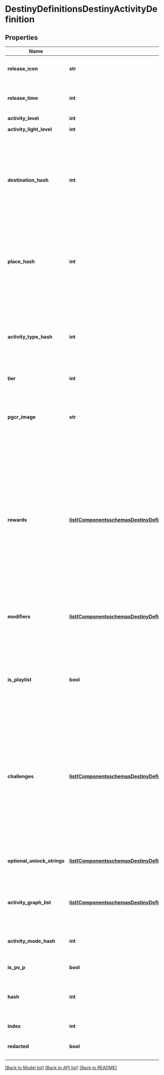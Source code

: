# DestinyDefinitionsDestinyActivityDefinition

## Properties
Name | Type | Description | Notes
------------ | ------------- | ------------- | -------------
**release_icon** | **str** | If the activity has an icon associated with a specific release (such as a DLC),this is the path to that release&#39;s icon. | [optional] 
**release_time** | **int** | If the activity will not be visible until a specific and known time, this will bethe seconds since the Epoch when it will become visible. | [optional] 
**activity_level** | **int** | The difficulty level of the activity. | [optional] 
**activity_light_level** | **int** | The recommended light level for this activity. | [optional] 
**destination_hash** | **int** | The hash identifier for the Destination on which this Activity is played.  Use it to look upthe DestinyDestinationDefinition for human readable info about the destination.A Destination can be thought of as a more specific location than a \&quot;Place\&quot;.  For instance,if the \&quot;Place\&quot; is Earth, the \&quot;Destination\&quot; would be a specific city or region on Earth. | [optional] 
**place_hash** | **int** | The hash identifier for the \&quot;Place\&quot; on which this Activity is played.  Use it to look upthe DestinyPlaceDefinition for human readable info about the Place.A Place is the largest-scoped concept for location information.  For instance,if the \&quot;Place\&quot; is Earth, the \&quot;Destination\&quot; would be a specific city or region on Earth. | [optional] 
**activity_type_hash** | **int** | The hash identifier for the Activity Type of this Activity.  You may use it to look upthe DestinyActivityTypeDefinition for human readable info, but be forewarned: Playlists andmany PVP Map Activities will map to generic Activity Types.  You&#39;ll have to use your knowledgeof the Activity Mode being played to get more specific information about what the user is playing. | [optional] 
**tier** | **int** | The difficulty tier of the activity. | [optional] 
**pgcr_image** | **str** | When Activities are completed, we generate a \&quot;Post-Game Carnage Report\&quot;, or PGCR, with details aboutwhat happened in that activity (how many kills someone got, which team won, etc...)  We use this imageas the background when displaying PGCR information, and often use it when we refer to the Activity in general. | [optional] 
**rewards** | [**list[ComponentsschemasDestinyDefinitionsDestinyActivityRewardDefinition]**](ComponentsschemasDestinyDefinitionsDestinyActivityRewardDefinition.md) | The expected possible rewards for the activity.  These rewards may or may not be accessible for an individual playerbased on their character state, the account state, and even the game&#39;s state overall.  But it is a useful referencefor possible rewards you can earn in the activity.  These match up to rewards displayed when you hover overthe Activity in the in-game Director, and often refer to Placeholder or \&quot;Dummy\&quot; items: items that tell you what you can earn in vague terms rather than what you&#39;ll specifically be earning (partly because the gamedoesn&#39;t even know what you&#39;ll earn specifically until you roll for it at the end) | [optional] 
**modifiers** | [**list[ComponentsschemasDestinyDefinitionsDestinyActivityModifierReferenceDefinition]**](ComponentsschemasDestinyDefinitionsDestinyActivityModifierReferenceDefinition.md) | Activities can have Modifiers, as defined in DestinyActivityModifierDefinition.  These are referencesto the modifiers that *can* be applied to that activity, along with data that we use to determine ifthat modifier is actually active at any given point in time. | [optional] 
**is_playlist** | **bool** | If True, this Activity is actually a Playlist that refers to multiple possible specific Activities and ActivityModes.  For instance, a Crucible Playlist may have references to multiple Activities (Maps) with multiple Activity Modes(specific PvP gameplay modes).  If this is true, refer to the playlistItems property for the specific entriesin the playlist. | [optional] 
**challenges** | [**list[ComponentsschemasDestinyDefinitionsDestinyActivityChallengeDefinition]**](ComponentsschemasDestinyDefinitionsDestinyActivityChallengeDefinition.md) | An activity can have many Challenges, of which any subset of them may be active for playat any given period of time.  This gives the information about the challenges and datathat we use to understand when they&#39;re active and what rewards they provide.Sadly, at the moment there&#39;s no central definition for challenges: much like \&quot;Skulls\&quot; werein Destiny 1, these are defined on individual activities and there can be many duplicates/near duplicatesacross the Destiny 2 ecosystem.  I have it in mind to centralize these in a future revision of the API, butwe are out of time. | [optional] 
**optional_unlock_strings** | [**list[ComponentsschemasDestinyDefinitionsDestinyActivityUnlockStringDefinition]**](ComponentsschemasDestinyDefinitionsDestinyActivityUnlockStringDefinition.md) | If there are status strings related to the activity and based on internal state of the game, account, or character,then this will be the definition of those strings and the states needed in order for the strings to be shown. | [optional] 
**activity_graph_list** | [**list[ComponentsschemasDestinyDefinitionsDestinyActivityGraphListEntryDefinition]**](ComponentsschemasDestinyDefinitionsDestinyActivityGraphListEntryDefinition.md) | Unfortunately, in practice this is almost never populated.  In theory, this is supposed to tellwhich Activity Graph to show if you bring up the director while in this activity. | [optional] 
**activity_mode_hash** | **int** | The Activity Mode for this activity.  Note that if this is a playlist, the specific playlist entry chosenwill determine the actual activity mode that ends up being played. | [optional] 
**is_pv_p** | **bool** | If true, this activity is a PVP activity or playlist. | [optional] 
**hash** | **int** | The unique identifier for this entity.  Guaranteed to be unique for the type of entity, but not globally.  When entities refer to each other in Destiny content, it is this hash that they are referring to. | [optional] 
**index** | **int** | The index of the entity as it was found in the investment tables. | [optional] 
**redacted** | **bool** | If this is true, then there is an entity with this identifier/type combination, but BNet isnot yet allowed to show it.  Sorry! | [optional] 

[[Back to Model list]](../README.md#documentation-for-models) [[Back to API list]](../README.md#documentation-for-api-endpoints) [[Back to README]](../README.md)


